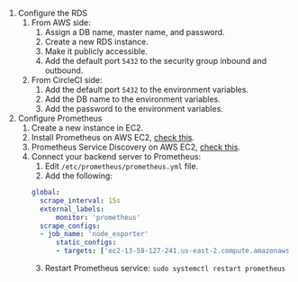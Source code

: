 1. Configure the RDS
   1. From AWS side:
      1. Assign a DB name, master name, and password.
      2. Create a new RDS instance.
      3. Make it publicly accessible.
      4. Add the default port `5432` to the security group inbound and outbound.
   2. From CircleCI side:
      1. Add the default port `5432` to the environment variables.
      2. Add the DB name to the environment variables.
      3. Add the password to the environment variables.
2. Configure Prometheus
   1. Create a new instance in EC2.
   2. Install Prometheus on AWS EC2, [check this](https://codewizardly.com/prometheus-on-aws-ec2-part1/).
   3. Prometheus Service Discovery on AWS EC2, [check this](https://codewizardly.com/prometheus-on-aws-ec2-part3/).
   4. Connect your backend server to Prometheus:
      1. Edit `/etc/prometheus/prometheus.yml` file.
      2. Add the following: 
      ``` yaml
      global:
        scrape_interval: 15s
        external_labels:
            monitor: 'prometheus'
        scrape_configs:
        - job_name: 'node_exporter'
            static_configs:
            - targets: ['ec2-13-58-127-241.us-east-2.compute.amazonaws.com:9100']
      ``` 
      3. Restart Prometheus service: `sudo systemctl restart prometheus`
